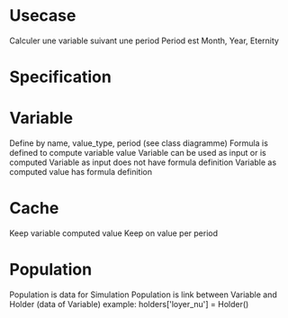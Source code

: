 # Usecase

Calculer une variable suivant une period
Period est Month, Year, Eternity


# Specification

# Variable

Define by name, value_type, period (see class diagramme)
Formula is defined to compute variable value
Variable can be used as input or is computed
Variable as input does not have formula definition
Variable as computed value has formula definition

# Cache

Keep variable computed value
Keep on value per period

# Population

Population is data for Simulation
Population is link between Variable and Holder (data of Variable)
example: holders['loyer_nu'] = Holder()
